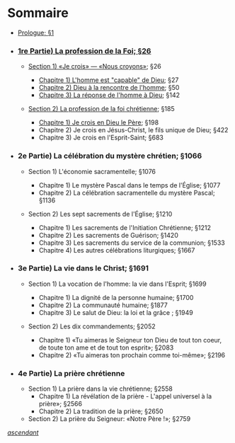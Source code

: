 # Sommaire

* [Prologue; §1](prologue/)
* ### [1re Partie) La profession de la Foi; §26](1re-partie-la-profession-de-la-foi-26/)
  * [Section 1) «Je crois» — «Nous croyons»](1re-partie-la-profession-de-la-foi-26/section-1-je-crois-nous-croyons/); §26&#x20;
    * [Chapitre 1) L'homme est "capable" de Dieu](1re-partie-la-profession-de-la-foi-26/section-1-je-crois-nous-croyons/chapitre-1-lhomme-est-capable-de-dieu.md); §27
    * [Chapitre 2) Dieu à la rencontre de l'homme](1re-partie-la-profession-de-la-foi-26/section-1-je-crois-nous-croyons/chapitre-2-dieu-a-la-rencontre-de-lhomme/); §50
    * [Chapitre 3) La réponse de l'homme à Dieu](1re-partie-la-profession-de-la-foi-26/chapitre-3-la-reponse-de-lhomme-a-dieu/); §142
  *   [Section 2) La profession de la foi chrétienne](section-2-la-profession-de-la-foi-chretienne/); §185

      * [Chapitre 1) Je crois en Dieu le Père](section-2-la-profession-de-la-foi-chretienne/chapitre-1-je-crois-en-dieu-le-pere/); §198
      * Chapitre 2) Je crois en Jésus-Christ, le fils unique de Dieu; §422
      * Chapitre 3) Je crois en l'Esprit-Saint; §683


* ### 2e Partie) La célébration du mystère chrétien; §1066
  * Section 1) L'économie sacramentelle; §1076
    * Chapitre 1) Le mystère Pascal dans le temps de l'Église; §1077
    * Chapitre 2) La célébration sacramentelle du mystère Pascal; §1136
  *   Section 2) Les sept sacrements de l'Église; §1210

      * Chapitre 1) Les sacrements de l'Initiation Chrétienne; §1212
      * Chapitre 2) Les sacrements de Guérison; §1420
      * Chapitre 3) Les sacrements du service de la communion; §1533
      * Chapitre 4) Les autres célébrations liturgiques; §1667


* ### 3e Partie) La vie dans le Christ; §1691
  * Section 1) La vocation de l'homme: la vie dans l'Esprit; §1699
    * Chapitre 1) La dignité de la personne humaine; §1700
    * Chapitre 2) La communauté humaine; §1877
    * Chapitre 3) Le salut de Dieu: la loi et la grâce ; §1949
  *   Section 2) Les dix commandements; §2052

      * Chapitre 1) «Tu aimeras le Seigneur ton Dieu de tout ton coeur, de toute ton ame et de tout ton esprit»; §2083
      * Chapitre 2) «Tu aimeras ton prochain comme toi-même»; §2196


* ### 4e Partie) La prière chrétienne
  * Section 1) La prière dans la vie chrétienne; §2558
    * Chapitre 1) La révélation de la prière - L'appel universel à la prière»; §2566
    * Chapitre 2) La tradition de la prière; §2650
  * Section 2) La prière du Seigneur: «Notre Père !»; §2759





[_ascendant_](./)
